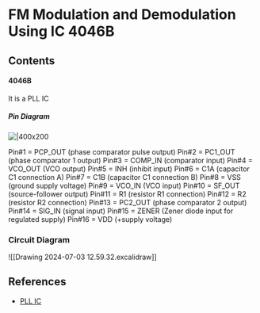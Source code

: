# FM Modulation and Demodulation Using IC 4046B


## Contents



#### 4046B 
It is a PLL IC 
##### Pin Diagram
![|400x200](https://www.homemade-circuits.com/wp-content/uploads/2023/03/IC-4046-pinout-details.jpg)

Pin#1 = PCP_OUT (phase comparator pulse output)
Pin#2 = PC1_OUT (phase comparator 1 output)
Pin#3 = COMP_IN (comparator input)
Pin#4 = VCO_OUT (VCO output)
Pin#5 = INH (inhibit input)
Pin#6 = C1A (capacitor C1 connection A)
Pin#7 = C1B (capacitor C1 connection B)
Pin#8 = VSS (ground supply voltage)
Pin#9 = VCO_IN (VCO input)
Pin#10 = SF_OUT (source-follower output)
Pin#11 = R1 (resistor R1 connection)
Pin#12 = R2 (resistor R2 connection)
Pin#13 = PC2_OUT (phase comparator 2 output)
Pin#14 = SIG_IN (signal input)
Pin#15 = ZENER (Zener diode input for regulated supply)
Pin#16 = VDD (+supply voltage)

### Circuit Diagram
![[Drawing 2024-07-03 12.59.32.excalidraw]]



## References 
- [PLL IC](https://www.homemade-circuits.com/ic-4046-datasheet-pinout-working-application-circuit/)

